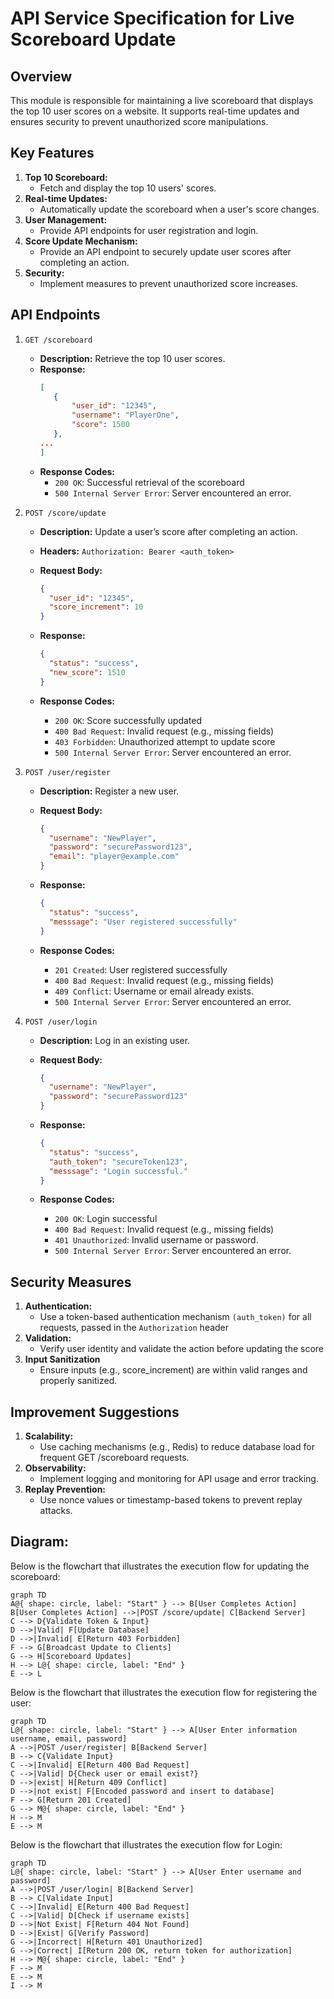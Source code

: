 # API Service Specification for Live Scoreboard Update

## Overview

This module is responsible for maintaining a live scoreboard that displays the top 10 user scores on a website. It supports real-time updates and ensures security to prevent unauthorized score manipulations.

## Key Features

1. **Top 10 Scoreboard:**
   - Fetch and display the top 10 users' scores.
2. **Real-time Updates:**
   - Automatically update the scoreboard when a user's score changes.
3. **User Management:**
   - Provide API endpoints for user registration and login.
4. **Score Update Mechanism:**
   - Provide an API endpoint to securely update user scores after completing an action.
5. **Security:**
   - Implement measures to prevent unauthorized score increases.

## API Endpoints

1.  `GET /scoreboard`

    - **Description:** Retrieve the top 10 user scores.
    - **Response:**
      ```json
      [
         {
             "user_id": "12345",
             "username": "PlayerOne",
             "score": 1500
         },
      ...
      ]
      ```
    - **Response Codes:**
      - `200 OK`: Successful retrieval of the scoreboard
      - `500 Internal Server Error`: Server encountered an error.

2.  `POST /score/update`

    - **Description:** Update a user’s score after completing an action.
    - **Headers:** `Authorization: Bearer <auth_token>`
    - **Request Body:**

      ```json
      {
        "user_id": "12345",
        "score_increment": 10
      }
      ```

    - **Response:**

      ```json
      {
        "status": "success",
        "new_score": 1510
      }
      ```

    - **Response Codes:**
      - `200 OK`: Score successfully updated
      - `400 Bad Request`: Invalid request (e.g., missing fields)
      - `403 Forbidden`: Unauthorized attempt to update score
      - `500 Internal Server Error`: Server encountered an error.

3.  `POST /user/register`

    - **Description:** Register a new user.
    - **Request Body:**

      ```json
      {
        "username": "NewPlayer",
        "password": "securePassword123",
        "email": "player@example.com"
      }
      ```

    - **Response:**

      ```json
      {
        "status": "success",
        "messsage": "User registered successfully"
      }
      ```

    - **Response Codes:**
      - `201 Created`: User registered successfully
      - `400 Bad Request`: Invalid request (e.g., missing fields)
      - `409 Conflict`: Username or email already exists.
      - `500 Internal Server Error`: Server encountered an error.

4.  `POST /user/login`

    - **Description:** Log in an existing user.
    - **Request Body:**

      ```json
      {
        "username": "NewPlayer",
        "password": "securePassword123"
      }
      ```

    - **Response:**

      ```json
      {
        "status": "success",
        "auth_token": "secureToken123",
        "messsage": "Login successful."
      }
      ```

    - **Response Codes:**
      - `200 OK`: Login successful
      - `400 Bad Request`: Invalid request (e.g., missing fields)
      - `401 Unauthorized`: Invalid username or password.
      - `500 Internal Server Error`: Server encountered an error.

## Security Measures

1. **Authentication:**
   - Use a token-based authentication mechanism `(auth_token)` for all requests, passed in the `Authorization` header
2. **Validation:**
   - Verify user identity and validate the action before updating the score
3. **Input Sanitization**
   - Ensure inputs (e.g., score_increment) are within valid ranges and properly sanitized.

## Improvement Suggestions

1. **Scalability:**
   - Use caching mechanisms (e.g., Redis) to reduce database load for frequent GET /scoreboard requests.
2. **Observability:**
   - Implement logging and monitoring for API usage and error tracking.
3. **Replay Prevention:**
   - Use nonce values or timestamp-based tokens to prevent replay attacks.

## Diagram:

Below is the flowchart that illustrates the execution flow for updating the scoreboard:

```mermaid
graph TD
A@{ shape: circle, label: "Start" } --> B[User Completes Action]
B[User Completes Action] -->|POST /score/update| C[Backend Server]
C --> D{Validate Token & Input}
D -->|Valid| F[Update Database]
D -->|Invalid| E[Return 403 Forbidden]
F --> G[Broadcast Update to Clients]
G --> H[Scoreboard Updates]
H --> L@{ shape: circle, label: "End" }
E --> L
```

Below is the flowchart that illustrates the execution flow for registering the user:

```mermaid
graph TD
L@{ shape: circle, label: "Start" } --> A[User Enter information username, email, password]
A -->|POST /user/register| B[Backend Server]
B --> C{Validate Input}
C -->|Invalid| E[Return 400 Bad Request]
C -->|Valid| D{Check user or email exist?}
D -->|exist| H[Return 409 Conflict]
D -->|not exist| F[Encoded password and insert to database]
F --> G[Return 201 Created]
G --> M@{ shape: circle, label: "End" }
H --> M
E --> M
```

Below is the flowchart that illustrates the execution flow for Login:

```mermaid
graph TD
L@{ shape: circle, label: "Start" } --> A[User Enter username and password]
A -->|POST /user/login| B[Backend Server]
B --> C[Validate Input]
C -->|Invalid| E[Return 400 Bad Request]
C -->|Valid| D[Check if username exists]
D -->|Not Exist| F[Return 404 Not Found]
D -->|Exist| G[Verify Password]
G -->|Incorrect| H[Return 401 Unauthorized]
G -->|Correct| I[Return 200 OK, return token for authorization]
H --> M@{ shape: circle, label: "End" }
F --> M
E --> M
I --> M
```
